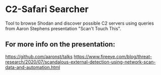 # C2-Safari Searcher

Tool to browse Shodan and discover possible C2 servers using queries from Aaron Stephens presentation "Scan't Touch This".

## For more info on the presentation:

<https://github.com/aaronst/talks>
<https://www.fireeye.com/blog/threat-research/2020/07/scandalous-external-detection-using-network-scan-data-and-automation.html>
